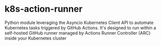 # k8s-action-runner
Python module leveraging the Asyncio Kubernetes Client API to automate Kubernetes tasks triggered by GitHub Actions. It's designed to run within a self-hosted GitHub runner managed by Actions Runner Controller (ARC) inside your Kubernetes cluster
